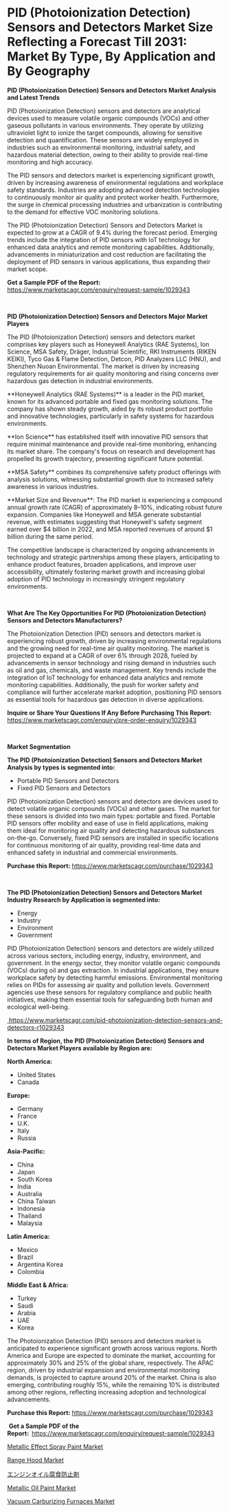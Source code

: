 <p><h1>PID (Photoionization Detection) Sensors and Detectors Market Size Reflecting a Forecast Till 2031: Market By Type, By Application and By Geography</h1></p><p><strong>PID (Photoionization Detection) Sensors and Detectors Market Analysis and Latest Trends</strong></p>
<p><p>PID (Photoionization Detection) sensors and detectors are analytical devices used to measure volatile organic compounds (VOCs) and other gaseous pollutants in various environments. They operate by utilizing ultraviolet light to ionize the target compounds, allowing for sensitive detection and quantification. These sensors are widely employed in industries such as environmental monitoring, industrial safety, and hazardous material detection, owing to their ability to provide real-time monitoring and high accuracy.</p><p>The PID sensors and detectors market is experiencing significant growth, driven by increasing awareness of environmental regulations and workplace safety standards. Industries are adopting advanced detection technologies to continuously monitor air quality and protect worker health. Furthermore, the surge in chemical processing industries and urbanization is contributing to the demand for effective VOC monitoring solutions.</p><p>The PID (Photoionization Detection) Sensors and Detectors Market is expected to grow at a CAGR of 9.4% during the forecast period. Emerging trends include the integration of PID sensors with IoT technology for enhanced data analytics and remote monitoring capabilities. Additionally, advancements in miniaturization and cost reduction are facilitating the deployment of PID sensors in various applications, thus expanding their market scope.</p></p>
<p><strong>Get a Sample PDF of the Report:&nbsp;</strong> <a href="https://www.marketscagr.com/enquiry/request-sample/1029343">https://www.marketscagr.com/enquiry/request-sample/1029343</a></p>
<p>&nbsp;</p>
<p><strong>PID (Photoionization Detection) Sensors and Detectors Major Market Players</strong></p>
<p><p>The PID (Photoionization Detection) sensors and detectors market comprises key players such as Honeywell Analytics (RAE Systems), Ion Science, MSA Safety, Dräger, Industrial Scientific, RKI Instruments (RIKEN KEIKI), Tyco Gas & Flame Detection, Detcon, PID Analyzers LLC (HNU), and Shenzhen Nuoan Environmental. The market is driven by increasing regulatory requirements for air quality monitoring and rising concerns over hazardous gas detection in industrial environments.</p><p>**Honeywell Analytics (RAE Systems)** is a leader in the PID market, known for its advanced portable and fixed gas monitoring solutions. The company has shown steady growth, aided by its robust product portfolio and innovative technologies, particularly in safety systems for hazardous environments.</p><p>**Ion Science** has established itself with innovative PID sensors that require minimal maintenance and provide real-time monitoring, enhancing its market share. The company's focus on research and development has propelled its growth trajectory, presenting significant future potential.</p><p>**MSA Safety** combines its comprehensive safety product offerings with analysis solutions, witnessing substantial growth due to increased safety awareness in various industries. </p><p>**Market Size and Revenue**: The PID market is experiencing a compound annual growth rate (CAGR) of approximately 8–10%, indicating robust future expansion. Companies like Honeywell and MSA generate substantial revenue, with estimates suggesting that Honeywell's safety segment earned over $4 billion in 2022, and MSA reported revenues of around $1 billion during the same period.</p><p>The competitive landscape is characterized by ongoing advancements in technology and strategic partnerships among these players, anticipating to enhance product features, broaden applications, and improve user accessibility, ultimately fostering market growth and increasing global adoption of PID technology in increasingly stringent regulatory environments.</p></p>
<p>&nbsp;</p>
<p><strong>What Are The Key Opportunities For PID (Photoionization Detection) Sensors and Detectors Manufacturers?</strong></p>
<p><p>The Photoionization Detection (PID) sensors and detectors market is experiencing robust growth, driven by increasing environmental regulations and the growing need for real-time air quality monitoring. The market is projected to expand at a CAGR of over 6% through 2028, fueled by advancements in sensor technology and rising demand in industries such as oil and gas, chemicals, and waste management. Key trends include the integration of IoT technology for enhanced data analytics and remote monitoring capabilities. Additionally, the push for worker safety and compliance will further accelerate market adoption, positioning PID sensors as essential tools for hazardous gas detection in diverse applications.</p></p>
<p><strong>Inquire or Share Your Questions If Any Before Purchasing This Report:</strong> <a href="https://www.marketscagr.com/enquiry/pre-order-enquiry/1029343">https://www.marketscagr.com/enquiry/pre-order-enquiry/1029343</a></p>
<p>&nbsp;</p>
<p><strong>Market Segmentation</strong></p>
<p><strong>The PID (Photoionization Detection) Sensors and Detectors Market Analysis by types is segmented into:</strong></p>
<p><ul><li>Portable PID Sensors and Detectors</li><li>Fixed PID Sensors and Detectors</li></ul></p>
<p><p>PID (Photoionization Detection) sensors and detectors are devices used to detect volatile organic compounds (VOCs) and other gases. The market for these sensors is divided into two main types: portable and fixed. Portable PID sensors offer mobility and ease of use in field applications, making them ideal for monitoring air quality and detecting hazardous substances on-the-go. Conversely, fixed PID sensors are installed in specific locations for continuous monitoring of air quality, providing real-time data and enhanced safety in industrial and commercial environments.</p></p>
<p><strong>Purchase this Report:&nbsp;</strong><a href="https://www.marketscagr.com/purchase/1029343">https://www.marketscagr.com/purchase/1029343</a></p>
<p>&nbsp;</p>
<p><strong>The PID (Photoionization Detection) Sensors and Detectors Market Industry Research by Application is segmented into:</strong></p>
<p><ul><li>Energy</li><li>Industry</li><li>Environment</li><li>Government</li></ul></p>
<p><p>PID (Photoionization Detection) sensors and detectors are widely utilized across various sectors, including energy, industry, environment, and government. In the energy sector, they monitor volatile organic compounds (VOCs) during oil and gas extraction. In industrial applications, they ensure workplace safety by detecting harmful emissions. Environmental monitoring relies on PIDs for assessing air quality and pollution levels. Government agencies use these sensors for regulatory compliance and public health initiatives, making them essential tools for safeguarding both human and ecological well-being.</p></p>
<p><a href="https://www.marketscagr.com/pid-photoionization-detection-sensors-and-detectors-r1029343">&nbsp;https://www.marketscagr.com/pid-photoionization-detection-sensors-and-detectors-r1029343</a></p>
<p><strong>In terms of Region, the PID (Photoionization Detection) Sensors and Detectors Market Players available by Region are:</strong></p>
<p>
    <p> <strong> North America: </strong>
        <ul>
            <li>United States</li>
            <li>Canada</li>
        </ul>
        </p> 
    <p> <strong> Europe: </strong>
        <ul>
            <li>Germany</li>
            <li>France</li>
            <li>U.K.</li>
            <li>Italy</li>
            <li>Russia</li>
        </ul>
        </p> 
    <p> <strong> Asia-Pacific: </strong>
        <ul>
            <li>China</li>
            <li>Japan</li>
            <li>South Korea</li>
            <li>India</li>
            <li>Australia</li>
            <li>China Taiwan</li>
            <li>Indonesia</li>
            <li>Thailand</li>
            <li>Malaysia</li>
        </ul>
        </p> 
    <p> <strong> Latin America: </strong>
        <ul>
            <li>Mexico</li>
            <li>Brazil</li>
            <li>Argentina Korea</li>
            <li>Colombia</li>
        </ul>
        </p> 
    <p> <strong> Middle East & Africa: </strong>
        <ul>
            <li>Turkey</li>
            <li>Saudi</li>
            <li>Arabia</li>
            <li>UAE</li>
            <li>Korea</li>
        </ul>
    </p>
    </p>
<p><p>The Photoionization Detection (PID) sensors and detectors market is anticipated to experience significant growth across various regions. North America and Europe are expected to dominate the market, accounting for approximately 30% and 25% of the global share, respectively. The APAC region, driven by industrial expansion and environmental monitoring demands, is projected to capture around 20% of the market. China is also emerging, contributing roughly 15%, while the remaining 10% is distributed among other regions, reflecting increasing adoption and technological advancements.</p></p>
<p><strong>Purchase this Report: </strong><a href="https://www.marketscagr.com/purchase/1029343">https://www.marketscagr.com/purchase/1029343</a></p>
<p>&nbsp;<strong>Get a Sample PDF of the Report:&nbsp;&nbsp;</strong><a href="https://www.marketscagr.com/enquiry/request-sample/1029343">https://www.marketscagr.com/enquiry/request-sample/1029343</a></p>
<p><strong></strong></p>
<p><p><a href="https://issuu.com/reportprime-2/docs/metallic-effect-spray-paint-market-_3160d99c90166a">Metallic Effect Spray Paint Market</a></p><p><a href="https://medium.com/@KevinNorth98/the-range-hood-industry-analysis-report-offers-a-comprehensive-and-current-examination-of-the-993954510c81">Range Hood Market</a></p><p><a href="https://medium.com/@jeannesawayn2023/engine-oil-corrosion-inhibitors-market-%E3%81%AE%E3%82%B0%E3%83%AD%E3%83%BC%E3%83%90%E3%83%AB%E5%B8%82%E5%A0%B4%E6%A6%82%E8%A6%81%E3%81%AF-%E4%B8%96%E7%95%8C%E3%81%8A%E3%82%88%E3%81%B3%E4%B8%BB%E8%A6%81%E5%B8%82%E5%A0%B4%E3%81%AB%E3%81%8A%E3%81%91%E3%82%8B%E6%A5%AD%E7%95%8C%E3%81%AB%E5%BD%B1%E9%9F%BF%E3%82%92%E4%B8%8E%E3%81%88%E3%82%8B%E4%B8%BB%E8%A6%81%E3%81%AA%E3%83%88%E3%83%AC%E3%83%B3%E3%83%89%E3%81%AB%E3%81%A4%E3%81%84%E3%81%A6-%E7%8B%AC%E8%87%AA%E3%81%AE%E8%A6%96%E7%82%B9%E3%82%92%E6%8F%90%E4%BE%9B%E3%81%97%E3%81%BE%E3%81%99-ab8b784c90c0">エンジンオイル腐食防止剤</a></p><p><a href="https://issuu.com/reportprime-2/docs/metallic-oil-paint-market-size-2030_571038c8dfe41d">Metallic Oil Paint Market</a></p><p><a href="https://github.com/gulaimolin/Market-Research-Report-List-6/blob/main/vacuum-carburizing-furnaces-market.md">Vacuum Carburizing Furnaces Market</a></p></p>